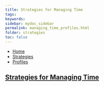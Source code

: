 ```yaml
---
title: Strategies for Managing Time
tags: 
keywords: 
sidebar: mydoc_sidebar
permalink: managing_time_profiles.html
folder: strategies
toc: false
---
```


<ul class="breadcrumb">
    <li><a href="index.html">Home</a></li>
    <li><a href="strategies.html">Strategies</a></li>
    <li><a href="strategies_managing_time.html>Managing Time</a></li>
    <li class="active">Profiles</li>
</ul>

## Strategies for Managing Time


